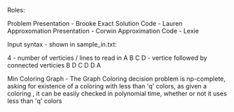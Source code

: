Roles:

Problem Presentation - Brooke 
Exact Solution Code - Lauren 
Approxomation Presentation - Corwin 
Approximation Code - Lexie 

Input syntax - shown in sample_in.txt:

4            - number of verticies / lines to read in 
A B C D      - vertice followed by connected verticies
B D
C D
D A

Min Coloring Graph - The Graph Coloring decision problem is np-complete, asking for existence of a coloring with less than 'q' colors, as given a coloring , it can be easily checked in polynomial time, whether or not it uses less than 'q' colors

